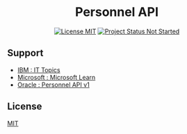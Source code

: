 <h1 align="center">Personnel API</h1>

<p align="center">
    <a href="./LICENSE.md">
        <img src="https://img.shields.io/badge/license-mit-white?style=flat&logo=github"  alt="License MIT" /></a>
    <a href="">
        <img src="https://img.shields.io/badge/status-not_started-lightgray?style=flat&logo=github"  alt="Project Status Not Started" /></a>
</p>

## Support

- [IBM : IT Topics](https://www.ibm.com/topics)
- [Microsoft : Microsoft Learn](https://learn.microsoft.com/en-us/)
- [Oracle : Personnel API v1](https://docs.healtheintent.com/api/v1/personnel/)

## License

[MIT](LICENSE.md)
